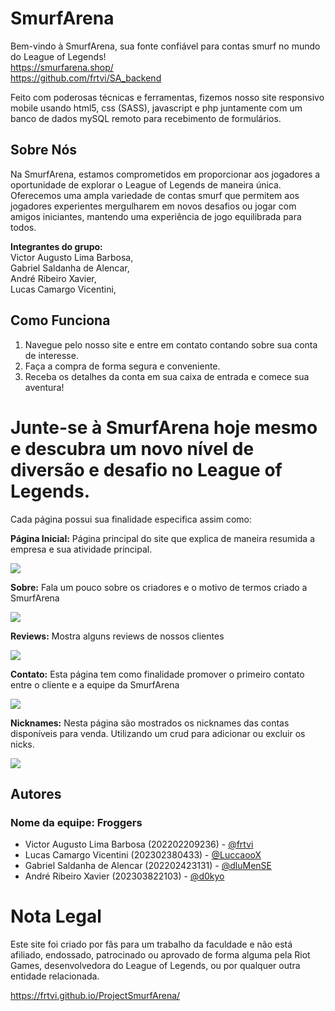 # SmurfArena

Bem-vindo à SmurfArena, sua fonte confiável para contas smurf no mundo do League of Legends!<br>
https://smurfarena.shop/<br>https://github.com/frtvi/SA_backend<br>

Feito com poderosas técnicas e ferramentas, fizemos nosso site responsivo mobile usando html5, css (SASS), javascript e php juntamente com um banco de dados mySQL remoto para recebimento de formulários.

## Sobre Nós

Na SmurfArena, estamos comprometidos em proporcionar aos jogadores a oportunidade de explorar o League of Legends de maneira única. Oferecemos uma ampla variedade de contas smurf que permitem aos jogadores experientes mergulharem em novos desafios ou jogar com amigos iniciantes, mantendo uma experiência de jogo equilibrada para todos.<br>
<p><strong>Integrantes do grupo:</strong>
<br/>
Victor Augusto Lima Barbosa,
<br/>
Gabriel Saldanha de Alencar,
<br/>
André Ribeiro Xavier,
<br/>
Lucas Camargo Vicentini,
<br/>


## Como Funciona

1. Navegue pelo nosso site e entre em contato contando sobre sua conta de interesse.
2. Faça a compra de forma segura e conveniente.
3. Receba os detalhes da conta em sua caixa de entrada e comece sua aventura!

# Junte-se à SmurfArena hoje mesmo e descubra um novo nível de diversão e desafio no League of Legends.
<p>Cada página possui sua finalidade especifica assim como:</p>
<p><strong>Página Inicial:</strong> Página principal do site que explica de maneira resumida a empresa e sua atividade principal.</p>
<img src="https://github.com/frtvi/ProjectSmurfArena/blob/fd179bc89a335910b9b1b2c4f93879977810160f/images/paginainicial.png"/>

<p><strong>Sobre:</strong> Fala um pouco sobre os criadores e o motivo de termos criado a SmurfArena</p>
<img src="https://github.com/frtvi/ProjectSmurfArena/blob/fd179bc89a335910b9b1b2c4f93879977810160f/images/sobre.png"/>

<p><strong>Reviews:</strong> Mostra alguns reviews de nossos clientes</p>
<img src="https://github.com/frtvi/ProjectSmurfArena/blob/fd179bc89a335910b9b1b2c4f93879977810160f/images/reviews.png"/>

<p><strong>Contato:</strong> Esta página tem como finalidade promover o primeiro contato entre o cliente e a equipe da SmurfArena</p>
<img src="https://github.com/frtvi/ProjectSmurfArena/blob/fd179bc89a335910b9b1b2c4f93879977810160f/images/contato.png"/>

<p><strong>Nicknames:</strong> Nesta página são mostrados os nicknames das contas disponíveis para venda. Utilizando um crud para adicionar ou excluir os nicks.</p>
<img src="https://github.com/frtvi/ProjectSmurfArena/blob/fd179bc89a335910b9b1b2c4f93879977810160f/images/nicknames.png"/>

## Autores
### Nome da equipe: Froggers

- Victor Augusto Lima Barbosa (202202209236) - [@frtvi](https://www.github.com/frtvi)
- Lucas Camargo Vicentini (202302380433) - [@LuccaooX](https://www.github.com/LuccaooX)
- Gabriel Saldanha de Alencar (202202423131) - [@dluMenSE](https://github.com/dluMenSE)
- André Ribeiro Xavier (202303822103) - [@d0kyo](https://github.com/d0kyo)

# Nota Legal
Este site foi criado por fãs para um trabalho da faculdade e não está afiliado, endossado, patrocinado ou aprovado de forma alguma pela Riot Games, desenvolvedora do League of Legends, ou por qualquer outra entidade relacionada.

https://frtvi.github.io/ProjectSmurfArena/
